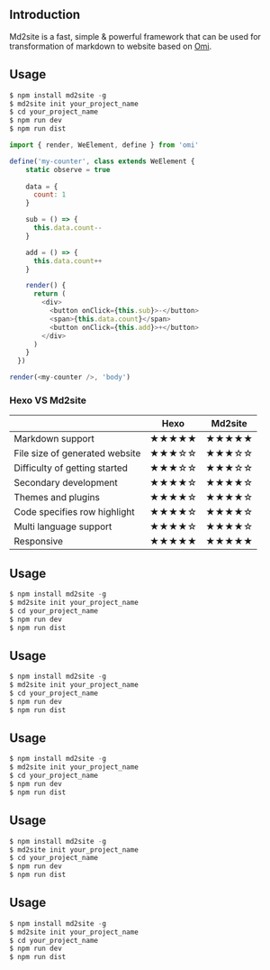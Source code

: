 ## Introduction 

Md2site is a fast, simple & powerful framework that can be used for transformation of markdown to website based on [Omi](https://github.com/Tencent/omi).

## Usage

``` js {2}
$ npm install md2site -g
$ md2site init your_project_name
$ cd your_project_name
$ npm run dev
$ npm run dist
```


```js
import { render, WeElement, define } from 'omi'

define('my-counter', class extends WeElement {
    static observe = true
    
    data = {
      count: 1
    }

    sub = () => {
      this.data.count--
    }

    add = () => {
      this.data.count++
    }

    render() {
      return (
        <div>
          <button onClick={this.sub}>-</button>
          <span>{this.data.count}</span>
          <button onClick={this.add}>+</button>
        </div>
      )
    }
  })

render(<my-counter />, 'body')
```


### Hexo VS Md2site

|    | Hexo        | Md2site  |
| ------------- |:-------------:|:-----:|
| Markdown support | ★★★★★| ★★★★★ |
| File size of generated website | ★★★☆☆   |   ★★★☆☆ |
| Difficulty of getting started  | ★★★☆☆| ★★★☆☆ |
|  Secondary development | ★★★★☆     |   ★★★★☆ |
| Themes and plugins  | ★★★★☆     |   ★★★★☆ |
| Code specifies row highlight | ★★★★☆    |   ★★★★☆ |
| Multi language support | ★★★★☆    |   ★★★★☆ |
| Responsive | ★★★★★    |   ★★★★★ |




## Usage

``` js
$ npm install md2site -g
$ md2site init your_project_name
$ cd your_project_name
$ npm run dev
$ npm run dist
```



## Usage

``` js
$ npm install md2site -g
$ md2site init your_project_name
$ cd your_project_name
$ npm run dev
$ npm run dist
```




## Usage

``` js
$ npm install md2site -g
$ md2site init your_project_name
$ cd your_project_name
$ npm run dev
$ npm run dist
```


## Usage

``` js
$ npm install md2site -g
$ md2site init your_project_name
$ cd your_project_name
$ npm run dev
$ npm run dist
```


## Usage

``` js
$ npm install md2site -g
$ md2site init your_project_name
$ cd your_project_name
$ npm run dev
$ npm run dist
```
